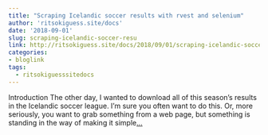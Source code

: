 ```yaml
---
title: "Scraping Icelandic soccer results with rvest and selenium"
author: 'ritsokiguess.site/docs'
date: '2018-09-01'
slug: scraping-icelandic-soccer-resu
link: http://ritsokiguess.site/docs/2018/09/01/scraping-icelandic-soccer-results-with-rvest-and-selenium/
categories:
- bloglink
tags:
  - ritsokiguesssitedocs
---
```


Introduction The other day, I wanted to download all of this season’s results in the Icelandic soccer league. I’m sure you often want to do this. Or, more seriously, you want to grab something from a web page, but something is standing in the way of making it simple[... <i class="fas fa-external-link-alt"></i>](http://ritsokiguess.site/docs/2018/09/01/scraping-icelandic-soccer-results-with-rvest-and-selenium/)

